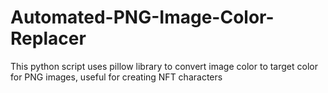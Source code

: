 # Automated-PNG-Image-Color-Replacer
This python script uses pillow library to convert image color to target color for PNG images, useful for creating NFT characters
